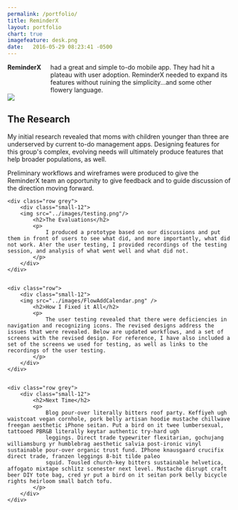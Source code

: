```yaml
---
permalink: /portfolio/
title: ReminderX
layout: portfolio
chart: true
imagefeature: desk.png
date:   2016-05-29 08:23:41 -0500
---
```


<div class="container port-container font-size:24px;">
    <div class="row portfolio-main">
        <div class="small-4 columns header-part">
            <strong>ReminderX</strong> had a great and simple to-do mobile app. They had hit a plateau with user adoption. ReminderX needed to expand its features without ruining the simplicity...and some other flowery language.
        </div>
    </div>
    <!-- <div class="row">
        <div class="small-12 columns proto-nav"></div>
    </div> -->
    <div class="row">
        <div class="small-12">
        <img src="../images/flow.png" />
            <h2>The Research</h2>
            <p>
              My initial research revealed that moms with children younger than three are underserved by current to-do management apps. Designing features for this group's complex, evolving needs will ultimately produce features that help broader populations, as well.
            </p>
            <p>
              Preliminary workflows and wireframes were produced to give the ReminderX team an opportunity to give feedback and to guide discussion of the direction moving forward.
            </p>
        </div>
    </div>

    <div class="row grey">
        <div class="small-12">
        <img src="../images/testing.png"/>
            <h2>The Evaluations</h2>
            <p>
                I produced a prototype based on our discussions and put them in front of users to see what did, and more importantly, what did not work. A!er the user testing, I provided recordings of the testing session, and analysis of what went well and what did not.
            </p>
        </div>
    </div>


    <div class="row">
        <div class="small-12">
        <img src="../images/FlowAddCalendar.png" />
            <h2>How I Fixed it All</h2>
            <p>
                The user testing revealed that there were deficiencies in navigation and recognizing icons. The revised designs address the issues that were revealed. Below are updated workflows, and a set of screens with the revised design. For reference, I have also included a set of the screens we used for testing, as well as links to the recordings of the user testing.
            </p>
        </div>
    </div>


    <div class="row grey">
        <div class="small-12">
            <h2>Next Time</h2>
            <p>
                Blog pour-over literally bitters roof party. Keffiyeh ugh waistcoat vegan cornhole, pork belly artisan hoodie mustache chillwave freegan aesthetic iPhone seitan. Put a bird on it twee lumbersexual, tattooed PBR&B literally keytar authentic try-hard ugh
                leggings. Direct trade typewriter flexitarian, gochujang williamsburg yr humblebrag aesthetic salvia post-ironic vinyl sustainable pour-over organic trust fund. IPhone knausgaard crucifix direct trade, franzen leggings 8-bit tilde paleo
                squid. Tousled church-key bitters sustainable helvetica, affogato mixtape schlitz scenester next level. Mustache disrupt craft beer DIY tote bag, cred yr put a bird on it seitan pork belly bicycle rights heirloom small batch tofu.
            </p>
        </div>
    </div>
</div>

